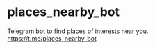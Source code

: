 # places_nearby_bot
Telegram bot to find places of interests near you.
https://t.me/places_nearby_bot
